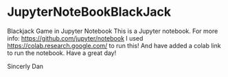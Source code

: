 # JupyterNoteBookBlackJack
Blackjack Game in Jupyter Notebook
This is a Jupyter notebook. For more info: https://github.com/jupyter/notebook
I used https://colab.research.google.com/ to run this! And have added a colab link to run the notebook.
Have a great day!

Sincerly Dan
